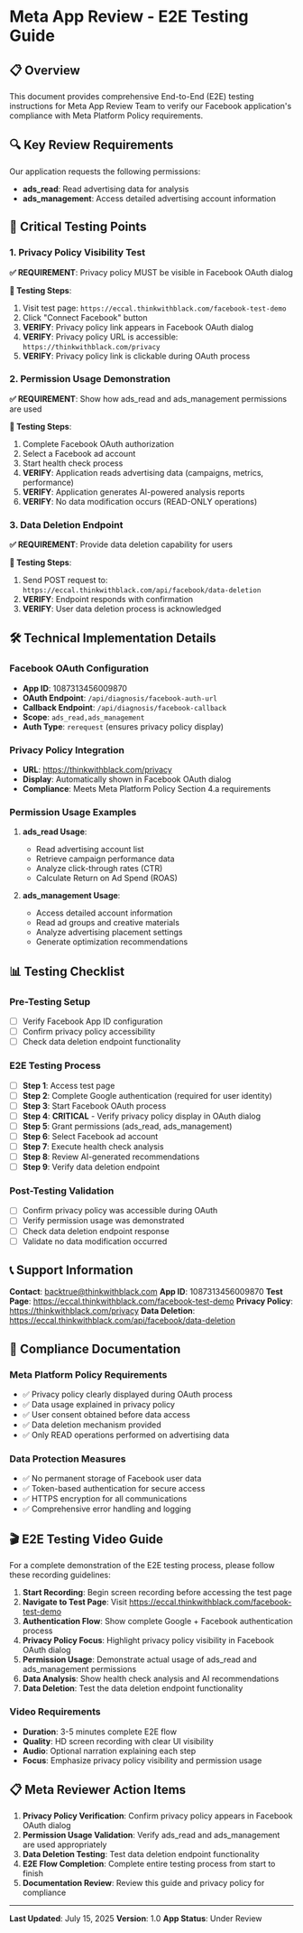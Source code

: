 # Meta App Review - E2E Testing Guide

## 📋 Overview
This document provides comprehensive End-to-End (E2E) testing instructions for Meta App Review Team to verify our Facebook application's compliance with Meta Platform Policy requirements.

## 🔍 Key Review Requirements
Our application requests the following permissions:
- **ads_read**: Read advertising data for analysis
- **ads_management**: Access detailed advertising account information

## 🎯 Critical Testing Points

### 1. Privacy Policy Visibility Test
**✅ REQUIREMENT**: Privacy policy MUST be visible in Facebook OAuth dialog

**📱 Testing Steps**:
1. Visit test page: `https://eccal.thinkwithblack.com/facebook-test-demo`
2. Click "Connect Facebook" button
3. **VERIFY**: Privacy policy link appears in Facebook OAuth dialog
4. **VERIFY**: Privacy policy URL is accessible: `https://thinkwithblack.com/privacy`
5. **VERIFY**: Privacy policy link is clickable during OAuth process

### 2. Permission Usage Demonstration
**✅ REQUIREMENT**: Show how ads_read and ads_management permissions are used

**📱 Testing Steps**:
1. Complete Facebook OAuth authorization
2. Select a Facebook ad account
3. Start health check process
4. **VERIFY**: Application reads advertising data (campaigns, metrics, performance)
5. **VERIFY**: Application generates AI-powered analysis reports
6. **VERIFY**: No data modification occurs (READ-ONLY operations)

### 3. Data Deletion Endpoint
**✅ REQUIREMENT**: Provide data deletion capability for users

**📱 Testing Steps**:
1. Send POST request to: `https://eccal.thinkwithblack.com/api/facebook/data-deletion`
2. **VERIFY**: Endpoint responds with confirmation
3. **VERIFY**: User data deletion process is acknowledged

## 🛠️ Technical Implementation Details

### Facebook OAuth Configuration
- **App ID**: 1087313456009870
- **OAuth Endpoint**: `/api/diagnosis/facebook-auth-url`
- **Callback Endpoint**: `/api/diagnosis/facebook-callback`
- **Scope**: `ads_read,ads_management`
- **Auth Type**: `rerequest` (ensures privacy policy display)

### Privacy Policy Integration
- **URL**: https://thinkwithblack.com/privacy
- **Display**: Automatically shown in Facebook OAuth dialog
- **Compliance**: Meets Meta Platform Policy Section 4.a requirements

### Permission Usage Examples
1. **ads_read Usage**:
   - Read advertising account list
   - Retrieve campaign performance data
   - Analyze click-through rates (CTR)
   - Calculate Return on Ad Spend (ROAS)

2. **ads_management Usage**:
   - Access detailed account information
   - Read ad groups and creative materials
   - Analyze advertising placement settings
   - Generate optimization recommendations

## 📊 Testing Checklist

### Pre-Testing Setup
- [ ] Verify Facebook App ID configuration
- [ ] Confirm privacy policy accessibility
- [ ] Check data deletion endpoint functionality

### E2E Testing Process
- [ ] **Step 1**: Access test page
- [ ] **Step 2**: Complete Google authentication (required for user identity)
- [ ] **Step 3**: Start Facebook OAuth process
- [ ] **Step 4**: **CRITICAL** - Verify privacy policy display in OAuth dialog
- [ ] **Step 5**: Grant permissions (ads_read, ads_management)
- [ ] **Step 6**: Select Facebook ad account
- [ ] **Step 7**: Execute health check analysis
- [ ] **Step 8**: Review AI-generated recommendations
- [ ] **Step 9**: Verify data deletion endpoint

### Post-Testing Validation
- [ ] Confirm privacy policy was accessible during OAuth
- [ ] Verify permission usage was demonstrated
- [ ] Check data deletion endpoint response
- [ ] Validate no data modification occurred

## 📞 Support Information

**Contact**: backtrue@thinkwithblack.com
**App ID**: 1087313456009870
**Test Page**: https://eccal.thinkwithblack.com/facebook-test-demo
**Privacy Policy**: https://thinkwithblack.com/privacy
**Data Deletion**: https://eccal.thinkwithblack.com/api/facebook/data-deletion

## 📄 Compliance Documentation

### Meta Platform Policy Requirements
- ✅ Privacy policy clearly displayed during OAuth process
- ✅ Data usage explained in privacy policy
- ✅ User consent obtained before data access
- ✅ Data deletion mechanism provided
- ✅ Only READ operations performed on advertising data

### Data Protection Measures
- ✅ No permanent storage of Facebook user data
- ✅ Token-based authentication for secure access
- ✅ HTTPS encryption for all communications
- ✅ Comprehensive error handling and logging

## 🎬 E2E Testing Video Guide

For a complete demonstration of the E2E testing process, please follow these recording guidelines:

1. **Start Recording**: Begin screen recording before accessing the test page
2. **Navigate to Test Page**: Visit https://eccal.thinkwithblack.com/facebook-test-demo
3. **Authentication Flow**: Show complete Google + Facebook authentication process
4. **Privacy Policy Focus**: Highlight privacy policy visibility in Facebook OAuth dialog
5. **Permission Usage**: Demonstrate actual usage of ads_read and ads_management permissions
6. **Data Analysis**: Show health check analysis and AI recommendations
7. **Data Deletion**: Test the data deletion endpoint functionality

### Video Requirements
- **Duration**: 3-5 minutes complete E2E flow
- **Quality**: HD screen recording with clear UI visibility
- **Audio**: Optional narration explaining each step
- **Focus**: Emphasize privacy policy visibility and permission usage

## 📋 Meta Reviewer Action Items

1. **Privacy Policy Verification**: Confirm privacy policy appears in Facebook OAuth dialog
2. **Permission Usage Validation**: Verify ads_read and ads_management are used appropriately
3. **Data Deletion Testing**: Test data deletion endpoint functionality
4. **E2E Flow Completion**: Complete entire testing process from start to finish
5. **Documentation Review**: Review this guide and privacy policy for compliance

---

**Last Updated**: July 15, 2025
**Version**: 1.0
**App Status**: Under Review